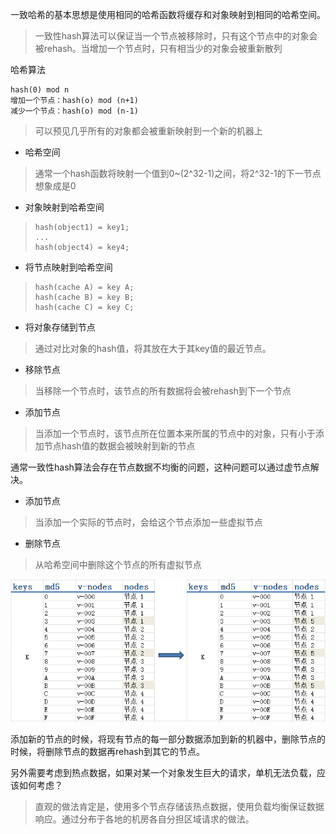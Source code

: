 一致哈希的基本思想是使用相同的哈希函数将缓存和对象映射到相同的哈希空间。



> 一致性hash算法可以保证当一个节点被移除时，只有这个节点中的对象会被rehash。当增加一个节点时，只有相当少的对象会被重新散列



哈希算法

```
hash(0) mod n
增加一个节点：hash(o) mod (n+1)
减少一个节点：hash(o) mod (n-1)
```

> 可以预见几乎所有的对象都会被重新映射到一个新的机器上





- 哈希空间

> 通常一个hash函数将映射一个值到0~(2^32-1)之间，将2^32-1的下一节点想象成是0

- 对象映射到哈希空间

> ```
> hash(object1) = key1;
> ...
> hash(object4) = key4;
> ```

- 将节点映射到哈希空间

> ```
> hash(cache A) = key A;
> hash(cache B) = key B;
> hash(cache C) = key C;
> ```

- 将对象存储到节点

> 通过对比对象的hash值，将其放在大于其key值的最近节点。

- 移除节点

> 当移除一个节点时，该节点的所有数据将会被rehash到下一个节点

- 添加节点

> 当添加一个节点时，该节点所在位置本来所属的节点中的对象，只有小于添加节点hash值的数据会被映射到新的节点



通常一致性hash算法会存在节点数据不均衡的问题，这种问题可以通过虚节点解决。

- 添加节点

> 当添加一个实际的节点时，会给这个节点添加一些虚拟节点

- 删除节点

> 从哈希空间中删除这个节点的所有虚拟节点

![æ¹è¿çä¸è´æ§åå¸](202434_FhxC_660175.png)

添加新的节点的时候，将现有节点的每一部分数据添加到新的机器中，删除节点的时候，将删除节点的数据再rehash到其它的节点。



另外需要考虑到热点数据，如果对某一个对象发生巨大的请求，单机无法负载，应该如何考虑？

> 直观的做法肯定是，使用多个节点存储该热点数据，使用负载均衡保证数据响应。通过分布于各地的机房各自分担区域请求的做法。